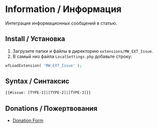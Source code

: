 # Information / Информация

Интеграция информационных сообщений в статью.

## Install / Установка

1. Загрузите папки и файлы в директорию `extensions/MW_EXT_Issue`.
2. В самый низ файла `LocalSettings.php` добавьте строку:

```php
wfLoadExtension( 'MW_EXT_Issue' );
```

## Syntax / Синтаксис

```html
{{#issue: [TYPE-1]|[TYPE-2]|[TYPE-3]}}
```

## Donations / Пожертвования

- [Donation Form](https://donation-form.github.io/)
